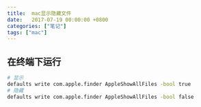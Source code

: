 ```yaml
---
title:  mac显示隐藏文件
date:   2017-07-19 00:00:00 +0800
categories: ["笔记"]
tags: ["mac"]
---
```



在终端下运行
---
```bash
# 显示
defaults write com.apple.finder AppleShowAllFiles -bool true
# 隐藏
defaults write com.apple.finder AppleShowAllFiles -bool false
```
